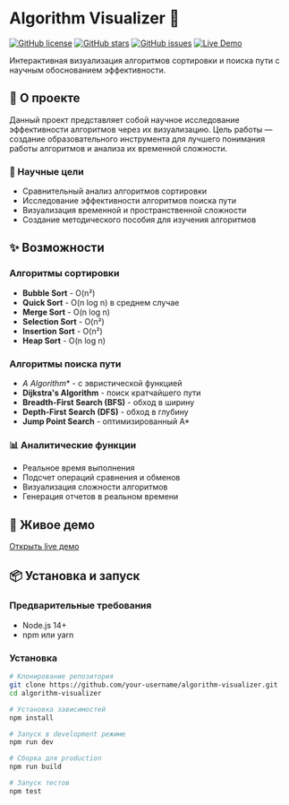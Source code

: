 # Algorithm Visualizer 🧠

[![GitHub license](https://img.shields.io/badge/license-MIT-blue.svg)](https://github.com/your-username/algorithm-visualizer/blob/main/LICENSE)
[![GitHub stars](https://img.shields.io/github/stars/your-username/algorithm-visualizer)](https://github.com/your-username/algorithm-visualizer/stargazers)
[![GitHub issues](https://img.shields.io/github/issues/your-username/algorithm-visualizer)](https://github.com/your-username/algorithm-visualizer/issues)
[![Live Demo](https://img.shields.io/badge/demo-live-success)](https://your-username.github.io/algorithm-visualizer)

Интерактивная визуализация алгоритмов сортировки и поиска пути с научным обоснованием эффективности.

## 📖 О проекте

Данный проект представляет собой научное исследование эффективности алгоритмов через их визуализацию. Цель работы — создание образовательного инструмента для лучшего понимания работы алгоритмов и анализа их временной сложности.

### 🎯 Научные цели

- Сравнительный анализ алгоритмов сортировки
- Исследование эффективности алгоритмов поиска пути
- Визуализация временной и пространственной сложности
- Создание методического пособия для изучения алгоритмов

## ✨ Возможности

### Алгоритмы сортировки
- **Bubble Sort** - O(n²)
- **Quick Sort** - O(n log n) в среднем случае
- **Merge Sort** - O(n log n)
- **Selection Sort** - O(n²)
- **Insertion Sort** - O(n²)
- **Heap Sort** - O(n log n)

### Алгоритмы поиска пути
- **A* Algorithm** - с эвристической функцией
- **Dijkstra's Algorithm** - поиск кратчайшего пути
- **Breadth-First Search (BFS)** - обход в ширину
- **Depth-First Search (DFS)** - обход в глубину
- **Jump Point Search** - оптимизированный A*

### 📊 Аналитические функции
- Реальное время выполнения
- Подсчет операций сравнения и обменов
- Визуализация сложности алгоритмов
- Генерация отчетов в реальном времени

## 🚀 Живое демо

[Открыть live демо](https://your-username.github.io/algorithm-visualizer)

## 📦 Установка и запуск

### Предварительные требования
- Node.js 14+
- npm или yarn

### Установка
```bash
# Клонирование репозитория
git clone https://github.com/your-username/algorithm-visualizer.git
cd algorithm-visualizer

# Установка зависимостей
npm install

# Запуск в development режиме
npm run dev

# Сборка для production
npm run build

# Запуск тестов
npm test
